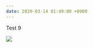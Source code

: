 ```yaml
---
date: 2020-03-14 01:49:00 +0900
---
```


Test 9

<div class="images">
<img src="https://updates.inqk.net/uploads/2020/2617769632.jpg">
</div>
